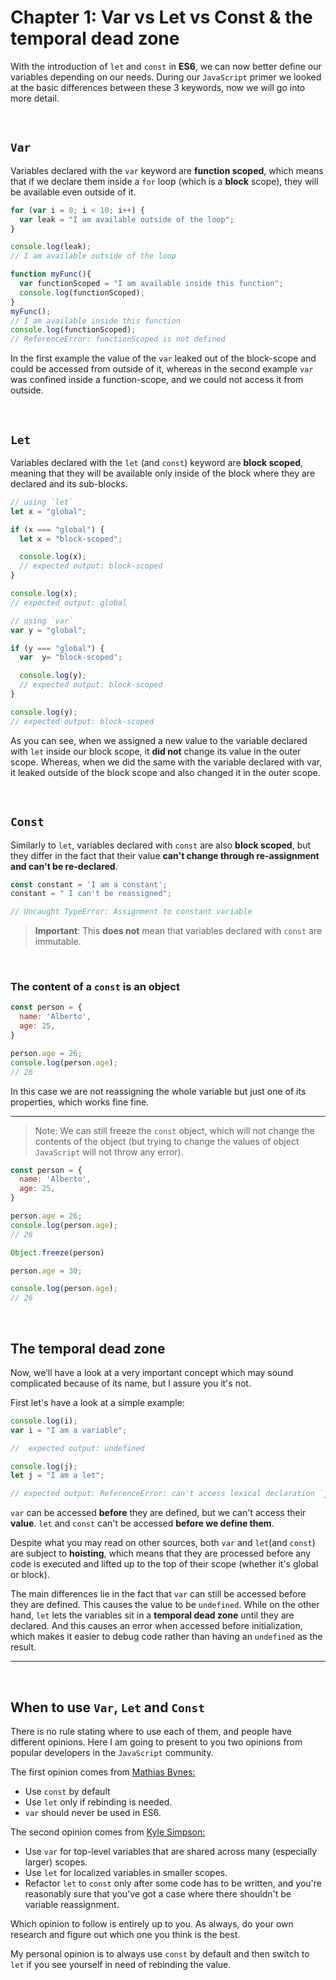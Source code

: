 # Chapter 1: Var vs Let vs Const & the temporal dead zone

With the introduction of `let` and `const` in **ES6**, we can now better define our variables depending on our needs. During our `JavaScript` primer we looked at the basic differences between these 3 keywords, now we will go into more detail.

&nbsp;

## `Var`

Variables declared with the `var` keyword are **function scoped**, which means that if we declare them inside a `for` loop (which is a **block** scope), they will be available even outside of it.

```JavaScript
for (var i = 0; i < 10; i++) {
  var leak = "I am available outside of the loop";
}

console.log(leak);
// I am available outside of the loop

function myFunc(){
  var functionScoped = "I am available inside this function";
  console.log(functionScoped);
}
myFunc();
// I am available inside this function
console.log(functionScoped);
// ReferenceError: functionScoped is not defined
```

In the first example the value of the `var` leaked out of the block-scope and could be accessed from outside of it, whereas in the second example `var` was confined inside a function-scope, and we could not access it from outside.

&nbsp;

## `Let`

Variables declared with the `let` (and `const`) keyword are **block scoped**, meaning that they will be available only inside of the block where they are declared and its sub-blocks.

```JavaScript
// using `let`
let x = "global";

if (x === "global") {
  let x = "block-scoped";

  console.log(x);
  // expected output: block-scoped
}

console.log(x);
// expected output: global

// using `var`
var y = "global";

if (y === "global") {
  var  y= "block-scoped";

  console.log(y);
  // expected output: block-scoped
}

console.log(y);
// expected output: block-scoped
```

As you can see, when we assigned a new value to the variable declared with `let` inside our block scope, it **did not** change its value in the outer scope. Whereas, when we did the same with the variable declared with var, it leaked outside of the block scope and also changed it in the outer scope.

&nbsp;

## `Const`

Similarly to `let`, variables declared with `const` are also **block scoped**, but they differ in the fact that their value **can't change through re-assignment and can't be re-declared**.

```JavaScript
const constant = 'I am a constant';
constant = " I can't be reassigned";

// Uncaught TypeError: Assignment to constant variable
```

>**Important**:
This **does not** mean that variables declared with `const` are immutable.

&nbsp;

### The content of a `const` is an object

```JavaScript
const person = {
  name: 'Alberto',
  age: 25,
}

person.age = 26;
console.log(person.age);
// 26
```

In this case we are not reassigning the whole variable but just one of its properties, which works fine fine.

---

>Note: We can still freeze the `const` object, which will not change the contents of the object (but trying to change the values of object `JavaScript` will not throw any error).

```JavaScript
const person = {
  name: 'Alberto',
  age: 25,
}

person.age = 26;
console.log(person.age);
// 26

Object.freeze(person)

person.age = 30;

console.log(person.age);
// 26
```

&nbsp;

## The temporal dead zone

Now, we’ll have a look at a very important concept which may sound complicated because of its name, but I assure you it's not.

First let's have a look at a simple example:

```javascript
console.log(i);
var i = "I am a variable";

//  expected output: undefined

console.log(j);
let j = "I am a let";

// expected output: ReferenceError: can't access lexical declaration `j' before initialization
```

`var` can be accessed **before** they are defined, but we can't access their **value**.
`let` and `const` can't be accessed **before we define them**.

Despite what you may read on other sources, both `var` and `let`(and `const`) are subject to **hoisting**, which means that they are processed before any code is executed and lifted up to the top of their scope (whether it's global or block).

The main differences lie in the fact that `var` can still be accessed before they are defined. This causes the value to be `undefined`. While on the other hand, `let` lets the variables sit in a **temporal dead zone** until they are declared. And this causes an error when accessed before initialization, which makes it easier to debug code rather than having an `undefined` as the result.

---
&nbsp;

## When to use `Var`, `Let` and `Const`

There is no rule stating where to use each of them, and people have different opinions. Here I am going to present to you two opinions from popular developers in the `JavaScript` community.

The first opinion comes from [Mathias Bynes:](https://mathiasbynens.be/notes/es6-const)

- Use `const` by default
- Use `let` only if rebinding is needed.
- `var` should never be used in ES6.

The second opinion comes from [Kyle Simpson:](https://me.getify.com/)

- Use `var` for top-level variables that are shared across many (especially larger) scopes.
- Use `let` for localized variables in smaller scopes.
- Refactor `let` to `const` only after some code has to be written, and you're reasonably sure that you've got a case where there shouldn't be variable reassignment.

Which opinion to follow is entirely up to you. As always, do your own research and figure out which one you think is the best.

My personal opinion is to always use `const` by default and then switch to `let` if you see yourself in need of rebinding the value.
